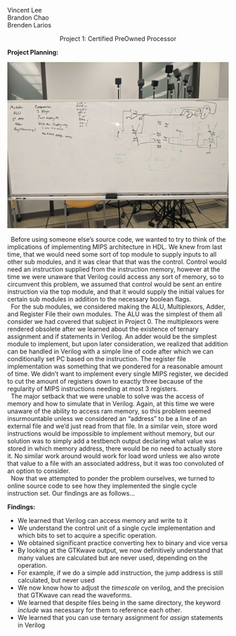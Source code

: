 Vincent Lee \
Brandon Chao \
Brenden Larios 

<p align="center">
Project 1: Certified PreOwned Processor
</p>

**Project Planning:**

![Alt text](data/original_scheme.jpg?raw=true "Whiteboard Thoughts")


&nbsp; Before using someone else’s source code, we wanted to try to think of the implications of implementing MIPS architecture in HDL. We knew from last time, that we would need some sort of top module to supply inputs to all other sub modules, and it was clear that that was the control. Control would need an instruction supplied from the instruction memory, however at the time we were unaware that Verilog could access any sort of memory, so to circumvent this problem, we assumed that control would be sent an entire instruction via the top module, and that it would supply the initial values for certain sub modules in addition to the necessary boolean flags.\
&nbsp; For the sub modules, we considered making the ALU, Multiplexors, Adder, and Register File their own modules. The ALU was the simplest of them all consider we had covered that subject in Project 0. The multiplexors were rendered obsolete after we learned about the existence of ternary assignment and if statements in Verilog. An adder would be the simplest module to implement, but upon later consideration, we realized that addition can be handled in Verilog with a simple line of code after which we can conditionally set PC based on the instruction. The register file implementation was something that we pondered for a reasonable amount of time. We didn’t want to implement every single MIPS register, we decided to cut the amount of registers down to exactly three because of the regularity of MIPS instructions needing at most 3 registers.\
&nbsp; The major setback that we were unable to solve was the access of memory and how to simulate that in Verilog. Again, at this time we were unaware of the ability to access ram memory, so this problem seemed insurmountable unless we considered an “address” to be a line of an external file and we’d just read from that file. In a similar vein, store word instructions would be impossible to implement without memory, but our solution was to simply add a testbench output declaring what value was stored in which memory address, there would be no need to actually store it. No similar work around would work for load word unless we also wrote that value to a file with an associated address, but it was too convoluted of an option to consider. \
&nbsp; Now that we attempted to ponder the problem ourselves, we turned to online source code to see how they implemented the single cycle instruction set. Our findings are as follows… 

**Findings:**
* We learned that Verilog can access memory and write to it
* We understand the control unit of a single cycle implementation and which bits to set to acquire a specific operation.
* We obtained significant practice converting hex to binary and vice versa
* By looking at the GTKwave output, we now definitively understand that many values are calculated but are never used, depending on the operation.
* For example, if we do a simple add instruction, the jump address is still calculated, but never used
* We now know how to adjust the _timescale_ on verilog, and the precision that GTKwave can read the waveforms.
* We learned that despite files being in the same directory, the keyword _include_ was necessary for them to reference each other.
* We learned that you can use ternary assignment for _assign_ statements in Verilog

